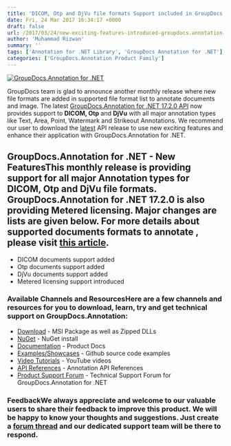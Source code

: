 ```yaml
---
title: 'DICOM, Otp and DjVu file formats Support included in GroupDocs.Annotation for .NET v17.2.0'
date: Fri, 24 Mar 2017 16:34:17 +0000
draft: false
url: /2017/03/24/new-exciting-features-introduced-groupdocs.annotation-.net-v17.2.0/
author: 'Muhammad Rizwan'
summary: ''
tags: ['Annotation for .NET Library', 'GroupDocs Annotation for .NET']
categories: ['GroupDocs.Annotation Product Family']
---
```


[![GroupDocs.Annotation for .NET](https://blog.groupdocs.com/wp-content/uploads/sites/4/2016/11/groupdocs-annotation-net.png)](http://www.groupdocs.com/products/annotation/net)

GroupDocs team is glad to announce another monthly release where new file formats are added in supported file format list to annotate documents and image. The latest [GroupDocs.Annotation for .NET 17.2.0 API](http://www.groupdocs.com/products/annotation/net "Document Annotation API") now provides support to **DICOM, Otp** and **DjVu** with all major annotation types like Text, Area, Point, Watermark and Strikeout Annotations. We recommend our user to download the [latest](https://downloads.groupdocs.com/annotation/net) API release to use new exciting features and enhance their application with GroupDocs.Annotation for .NET.

## GroupDocs.Annotation for .NET - New FeaturesThis monthly release is providing support for all major Annotation types for DICOM, Otp and DjVu file formats. **GroupDocs.Annotation for .NET 17.2.0** is also providing **Metered licensing**. Major changes are lists are given below. For more details about supported documents formats to annotate , please visit [this article](http://www.groupdocs.com/docs/display/annotationnet/Supported+Document+Formats).

*   DICOM documents support added
*   Otp documents support added
*   DjVu documents support added
*   Metered licensing support introduced

### Available Channels and ResourcesHere are a few channels and resources for you to download, learn, try and get technical support on GroupDocs.Annotation:

*   [Download](http://www.groupdocs.com/downloads/annotation/net "Downloads") - MSI Package as well as Zipped DLLs
*   [NuGet](https://www.nuget.org/packages/groupdocs-annotation-dotnet/ "Nuget Package") \- NuGet install
*   [Documentation](http://www.groupdocs.com/docs/display/annotationnet/Getting+Started "Product Documentation") \- Product Docs
*   [Examples/Showcases](https://github.com/groupdocs-annotation/GroupDocs.Annotation-for-.NET "examples,showcases") - Github source code examples
*   [Video Tutorials](https://www.youtube.com/channel/UC5zdCdyWw7gP2Y0_H6klwOA "video tutorials") - YouTube videos
*   [API References](http://www.groupdocs.com/api/net/annotation "API References") - Annotation API References
*   [Product Support Forum](http://groupdocs.com/Community/forums/groupdocs.annotation-product-family/5/showforum.aspx "Support forum") - Technical Support Forum for GroupDocs.Annotation for .NET

### FeedbackWe always appreciate and welcome to our valuable users to share their feedback to improve this product. We will be happy to know your thoughts and suggestions. Just create a [forum thread](http://groupdocs.com/Community/forums/groupdocs.annotation-product-family/5/showforum.aspx) and our dedicated support team will be there to respond.




